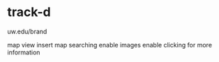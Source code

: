 # track-d

uw.edu/brand

map view
insert map searching
enable images
enable clicking for more information
